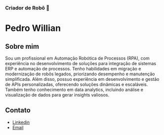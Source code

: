 ### Criador de Robô 🤖


<!--
**pedrowill-dev/pedrowill-dev** is a ✨ _special_ ✨ repository because its `README.md` (this file) appears on your GitHub profile.

Here are some ideas to get you started:

- 🔭 I’m currently working on ...
- 🌱 I’m currently learning ...
- 👯 I’m looking to collaborate on ...
- 🤔 I’m looking for help with ...
- 💬 Ask me about ...
- 📫 How to reach me: ...
- 😄 Pronouns: ...
- ⚡ Fun fact: ...
-->


# Pedro Willian

## Sobre mim

Sou um profissional em Automação Robótica de Processos (RPA), com experiência no desenvolvimento de soluções para integração de sistemas ERP e automação de processos. Tenho habilidades em migração e modernização de robôs legados, priorizando desempenho e manutenção simplificada. Além disso, possuo experiência em desenvolvimento e gestão de APIs personalizadas, oferecendo soluções dinâmicas e escaláveis. Também tenho conhecimento em data analytics, incluindo análise e visualização de dados para gerar insights valiosos.
## Contato

* [Linkedin](https://www.linkedin.com/in/pedrowill-developer-/)
* [Email](pedrowill.developer@gmail.com)
